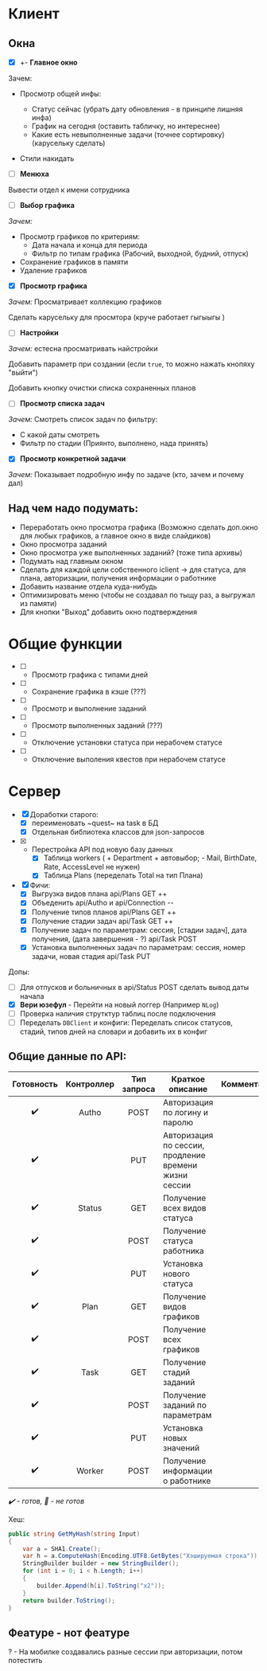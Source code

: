 
# Клиент

## Окна

- [x] +- **Главное окно**

Зачем:
- Просмотр общей инфы:
    - Статус сейчас (убрать дату обновления - в принципе лишняя инфа)
	- График на сегодня (оставить табличку, но интереснее)
	- Какие есть невыполненные задачи (точнее сортировку) (карусельку сделать)
	
- Стили накидать

- [ ] **Менюха**

Вывести отдел к имени сотрудника

- [ ] **Выбор графика**

*Зачем:*
- Просмотр графиков по критериям:
    - Дата начала и конца для периода
	- Фильтр по типам графика (Рабочий, выходной, будний, отпуск)
- Сохранение графиков в памяти
- Удаление графиков

- [x] **Просмотр графика**

*Зачем:* Просматривает коллекцию графиков

Сделать карусельку для просмтора (круче работает гыгыыгы )

- [ ] **Настройки**

*Зачем:* естесна просматривать найстройки

Добавить параметр при создании (если `true`, то можно нажать кнопяху "выйти")

Добавить кнопку очистки списка сохраненных планов

- [ ] **Просмотр списка задач**

*Зачем:* Смотреть список задач по фильтру:
- С какой даты смотреть
- Фильтр по стадии (Приянто, выполнено, нада принять)

- [x] **Просмотр конкретной задачи**

*Зачем:* Показывает подробную инфу по задаче (кто, зачем и почему дал)


## Над чем надо подумать:
- Переработать окно просмотра графика (Возможно сделать доп.окно для любых графиков, а главное окно в виде слайдиков)
- Окно просмотра заданий
- Окно просмотра уже выполненных заданий? (тоже типа архивы)
- Подумать над главным окном
- Сделать для каждой цели собственного iclient -> для статуса, для плана, авторизации, получения информации о работнике
- Добавить название отдела куда-нибудь
- Оптимизировать меню (чтобы не создавал по тыщу раз, а выгружал из памяти)
- Для кнопки "Выход" добавить окно подтверждения


# Общие функции


- [ ] - Просмотр графика с типами дней
- [ ] - Сохранение графика в кэше (???)
- [ ] - Просмотр и выполнение заданий
- [ ] - Просмотр выполненных заданий (???)
- [ ] - Отключение установки статуса при нерабочем статусе
- [ ] - Отключение выполения квестов при нерабочем статусе



# Сервер


- [x] Доработки старого:
    - [x] переименовать ~quest~ на task в БД
    - [x] Отдельная библиотека классов для json-запросов

- [x] - Перестройка API под новую базу данных
    - [x] Таблица workers (	+ Department + автовыбор; - Mail, BirthDate, Rate, AccessLevel не нужен)
    - [x] Таблица Plans (переделать Total на тип Плана)	
    	
- [x] Фичи:
    - [x] Выгрузка видов плана api/Plans GET ++
    - [x] Объеденить api/Autho и api/Connection --
    - [x] Получение типов планов api/Plans GET ++
    - [x] Получение стадии задач api/Task GET ++
    - [x] Получение задач по параметрам: сессия, [стадии задач], дата получения, (дата завершения - ?) api/Task POST
    - [x] Установка выполненных задач по параметрам: сессия, номер задачи, новая стадия api/Task PUT

Допы:
- [ ] Для отпусков и больничных в api/Status POST сделать вывод даты начала
- [x] **Вери юзефул** - Перейти на новый логгер (Например `NLog`)
- [ ] Проверка наличия струтктур таблиц после подключения
- [ ] Переделать `DBClient` и конфиги: Переделать список статусов, стадий, типов дней на словари и добавить их в конфиг

## Общие данные по API:


|Готовность	          |Контроллер|Тип запроса| Краткое описание                                     |Комментарий|
|:-------------------:|:--------:|:---------:|------------------------------------------------------|-----------|
|:heavy_check_mark:   |Autho     |POST       | Авторизация по логину и паролю                       ||
|:heavy_check_mark:   |          |PUT        | Авторизация по сессии, продление времени жизни сессии||
|:heavy_check_mark:   |Status    |GET        | Получение всех видов статуса                         ||
|:heavy_check_mark:   |          |POST       | Получение статуса работника                          ||
|:heavy_check_mark:   |          |PUT        | Установка нового статуса                             ||
|:heavy_check_mark:   |Plan      |GET        | Получение видов графиков                             ||
|:heavy_check_mark:   |          |POST       | Получение всех графиков                              ||
|:heavy_check_mark:   |Task      |GET        | Получение стадий заданий                             ||
|:heavy_check_mark:   |          |POST       | Получение заданий по параметрам                      ||
|:heavy_check_mark:   |          |PUT        | Установка новых значений                             ||
|:heavy_check_mark:   |Worker    |POST       | Получение информации о работнике                     ||

*:heavy_check_mark: - готов, :black_square_button: - не готов*

Хеш: 


```cs
public string GetMyHash(string Input)
{
	var a = SHA1.Create();
	var h = a.ComputeHash(Encoding.UTF8.GetBytes("Хэшируемая строка"));
	StringBuilder builder = new StringBuilder();
	for (int i = 0; i < h.Length; i++)
	{
		builder.Append(h[i].ToString("x2"));
	}
	return builder.ToString();
}
```

## Феатуре - нот феатуре

? - На мобилке создавались разные сессии при авторизации, потом потестить
